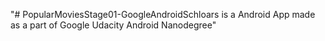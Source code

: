 "# PopularMoviesStage01-GoogleAndroidSchloars is a Android App made as a part of Google Udacity Android Nanodegree" 
